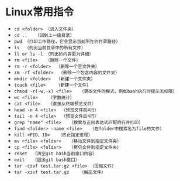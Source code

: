 # Linux常用指令

- `cd <folder> （进入文件夹）`
- `cd ..   （回到上一级目录）`
- `pwd （打印工作路径，它会显示当前所在的目录路径）`
- `ls  （列出当前目录中的所有文件）`
- `ll or ls -l （列出的内容更为详细）`
- `rm <file>   （删除一个文件）`
- `rm -r <folder>  （删除一个空文件夹）`
- `rm -rf <folder>  （删除一个包含内容的文件夹）`
- `mkdir <folder>  （新建一个文件夹）`
- `touch <file>    （新建一个文件）`
- `chmod -r(-w,-x) <file>   （更改文件的模式，例如bash执行时提示无权限）`
- `wc <file>    （字数统计）`
- `cat <file>   （直接从终端预览文件）`
- `head -n 4 <file>  （预览文件前4行）`
- `tail -n 4 <file>  （预览文件后4行）`
- `grep "name" <file>   （搜索与正则表达式匹配的行并打印）`
- `find <folder> -name <file>   （在folder中搜索名为file的文件）`
- `kill <PID、ID>   （终止指定进程）`
- `mv <file> <folder>   （移动文件到指定文件夹）`
- `cp <file> <folder>   （拷贝文件到指定文件夹）`
- `reset  （清空git bash当前窗口内容）`
- `exit   （退出git bash窗口）`
- `tar -czvf test.tar.gz <file> （压缩文件）`
- `tar -xzvf test.tar.gz    （解压文件）`
